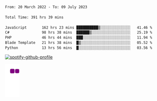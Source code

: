 <!--START_SECTION:waka-->

```txt
From: 20 March 2022 - To: 09 July 2023

Total Time: 391 hrs 39 mins

JavaScript       162 hrs 23 mins ██████████▒░░░░░░░░░░░░░░   41.46 %
C#               98 hrs 38 mins  ██████▒░░░░░░░░░░░░░░░░░░   25.19 %
PHP              46 hrs 44 mins  ███░░░░░░░░░░░░░░░░░░░░░░   11.94 %
Blade Template   21 hrs 38 mins  █▒░░░░░░░░░░░░░░░░░░░░░░░   05.52 %
Python           13 hrs 56 mins  █░░░░░░░░░░░░░░░░░░░░░░░░   03.56 %
```

<!--END_SECTION:waka-->
[![spotify-github-profile](https://spotify-github-profile.vercel.app/api/view?uid=c00zprrvy9xiloa9qnco3hmng&cover_image=true&theme=novatorem&show_offline=false&background_color=121212&bar_color=53b14f&bar_color_cover=false)](https://spotify-github-profile.vercel.app/api/view?uid=c00zprrvy9xiloa9qnco3hmng&redirect=true)

![snake gif](https://github.com/hoanghip108/hoanghip108/blob/output/github-contribution-grid-snake.gif)

